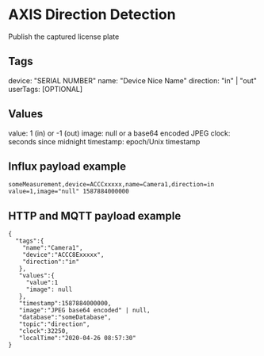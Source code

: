 # AXIS Direction Detection
Publish the captured license plate

## Tags
device: "SERIAL NUMBER"
name: "Device Nice Name"
direction: "in" | "out"
userTags: [OPTIONAL]

## Values
value: 1 (in) or -1 (out)
image: null or a base64 encoded JPEG
clock: seconds since midnight
timestamp: epoch/Unix timestamp

## Influx payload example
```
someMeasurement,device=ACCCxxxxx,name=Camera1,direction=in value=1,image="null" 1587884000000
```

## HTTP and MQTT payload example
```
{
  "tags":{
    "name":"Camera1",
    "device":"ACCC8Exxxxx",
    "direction":"in"
   },
   "values":{
     "value":1
     "image": null
   },
   "timestamp":1587884000000,
   "image":"JPEG base64 encoded" | null,
   "database":"someDatabase",
   "topic":"direction",
   "clock":32250,
   "localTime":"2020-04-26 08:57:30"
}
```

